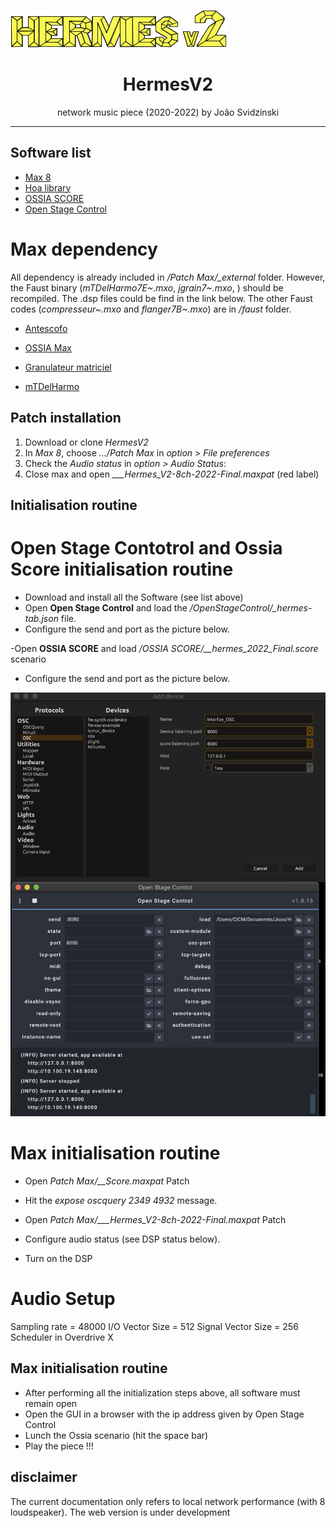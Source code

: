 ![HermesV2_logo](docs/HERMES_LOGO-jaune3.png)

<p align="center">
  <h1 align="center">HermesV2 </h1>
  <p align="center">
    network music piece (2020-2022) by João Svidzinski
  </p>
</p>

***

## Software list

- [Max 8](https://cycling74.com/products/max)
- [Hoa library](https://hoalibrary.mshparisnord.fr/)
- [OSSIA SCORE](https://ossia.io/)
- [Open Stage Control](http://openstagecontrol.ammd.net/)

# Max dependency

All dependency is already included in */Patch Max/_external* folder.
However, the Faust binary (*mTDelHarmo7E~.mxo*, *jgrain7~.mxo*, ) should be recompiled. The .dsp files could be find in the link below.
The other Faust codes (*compresseur~.mxo* and *flanger7B~.mxo*) are in */faust* folder.

- [Antescofo](https://forum.ircam.fr/projects/detail/antescofo/)
- [OSSIA Max](https://ossia.io/site-libossia/download.html#max-binding)

- [Granulateur matriciel](https://github.com/JoaoSvidzinski/granulateur-matriciel)
- [mTDelHarmo](http://alainbonardi.net/telechargements/_mTDelHarmo_v_1_2.zip)

## Patch installation

1. Download or clone *HermesV2*
2. In *Max 8*, choose *.../Patch Max* in *option* > *File preferences*
3. Check the *Audio status* in *option > Audio Status*:
4. Close max and open *___Hermes_V2-8ch-2022-Final.maxpat&nbsp;*(red label)

## Initialisation routine
# Open Stage Contotrol and Ossia Score initialisation routine

- Download and install all the Software (see list above)
- Open **Open Stage Control** and load the */OpenStageControl/_hermes-tab.json* file.
- Configure the send and port as the picture below.

-Open **OSSIA SCORE** and load */OSSIA SCORE/__hermes_2022_Final.score* scenario
- Configure the send and port as the picture below.

![Port_config](  docs/OSCconfiguration.png)

# Max initialisation routine

- Open *Patch Max/__Score.maxpat* Patch
- Hit the *expose oscquery 2349 4932* message.

- Open *Patch Max/___Hermes_V2-8ch-2022-Final.maxpat* Patch
- Configure audio status (see DSP status below).
- Turn on the DSP

# Audio Setup

Sampling rate = 48000
I/O Vector Size = 512
Signal Vector Size = 256
Scheduler in Overdrive X

## Max initialisation routine

- After performing all the initialization steps above, all software must remain open
- Open the GUI in a browser with the ip address given by Open Stage Control
- Lunch the Ossia scenario (hit the space bar)
- Play the piece !!!

## disclaimer

The current documentation only refers to local network performance (with 8 loudspeaker). The web version is under development
